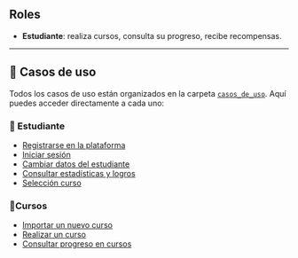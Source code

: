 ## Roles


- **Estudiante**: realiza cursos, consulta su progreso, recibe recompensas.

---

## 📄 Casos de uso

Todos los casos de uso están organizados en la carpeta [`casos_de_uso`](./casos-de-uso/). Aquí puedes acceder directamente a cada uno:

### 📘 Estudiante

- [Registrarse en la plataforma](./registro-nuevo-estudiante.md)
- [Iniciar sesión](./autenticacion-de-estudiante.md)
- [Cambiar datos del estudiante](./configuracion-estudiante.md)
- [Consultar estadísticas y logros](./gamificacion-logros.md)
- [Selección curso](./seleccion-tema.md)

### 📗Cursos

- [Importar un nuevo curso](./carga-cursos-archivo.md)
- [Realizar un curso](./realizacion-curso.md)
- [Consultar progreso en cursos](./progreso-estudiante.md)

